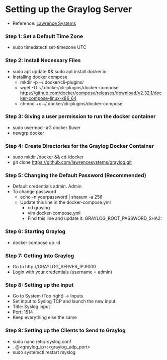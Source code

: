 # Setting up the Graylog Server
- Reference: [Lawrence Systems](https://www.youtube.com/watch?v=DwYwrADwCmg)
### Step 1: Set a Default Time Zone
- sudo timedatectl set-timezone UTC
### Step 2: Install Necessary Files 
- sudo apt update && sudo apt install docker.io
- Installing docker compose
  - mkdir -p ~/.docker/cli-plugins/
  - wget -O ~/.docker/cli-plugins/docker-compose https://github.com/docker/compose/releases/download/v2.32.1/docker-compose-linux-x86_64
  - chmod +x ~/.docker/cli-plugins/docker-compose
### Step 3: Giving a user permission to run the docker container
- sudo usermod -aG docker $user
- newgrp docker
### Step 4: Create Directories for the Graylog Docker Container
- sudo mkdir /docker && cd /docker
- git clone https://github.com/lawrencesystems/graylog.git
### Step 5: Changing the Default Password (Recommended)
- Default credentials admin. Admin
- To change password
  - echo -n yourpassword | shasum -a 256
  - Update this line in the docker-compose.yml
    - cd graylog
    - vim docker-compose.yml
    - Find this line and update it: GRAYLOG_ROOT_PASSWORD_SHA2:
### Step 6: Starting Graylog
- docker compose up -d
### Step 7: Getting Into Graylog
- Go to http://GRAYLOG_SERVER_IP:9000
- Login with your credentials (username = admin)
### Step 8: Setting up the Input 
- Go to System (Top right) -> Inputs
- Set input to Syslog TCP and launch the new input. 
- Title: Syslog input
- Port: 1514
- Keep everything else the same
### Step 9: Setting up the Clients to Send to Graylog
- sudo nano /etc/rsyslog.conf
- *.* @<graylog_ip>:<graylog_udp_port>
- sudo systemctl restart rsyslog
